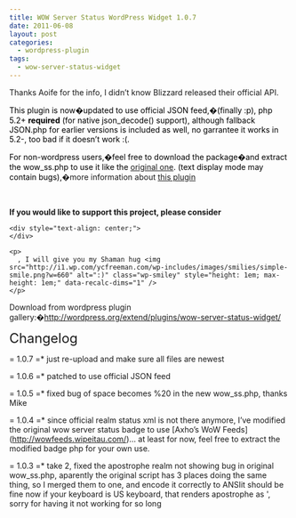 ```yaml
---
title: WOW Server Status WordPress Widget 1.0.7
date: 2011-06-08
layout: post
categories:
  - wordpress-plugin
tags:
  - wow-server-status-widget
---
```

Thanks Aoife for the info, I didn&#8217;t know Blizzard released their official API.

<span style="color: #000000;">This plugin is now�updated to use official JSON feed,�(finally :p), php 5.2+ <strong>required</strong> (for native json_decode() support), although fallback JSON.php for earlier versions is included as well, no garrantee it works in 5.2-, too bad if it doesn&#8217;t work :(.</span>

<span style="color: #000000;">For non-wordpress users,�feel free to download the package�and extract the wow_ss.php to use it like the <a href="http://53x11.com/blog/2005/04/21/WoW-Server-Status-41.10" target="_blank">original one</a>. (text display mode may contain bugs),</span>�more information about [this plugin](http://ycfreeman.com/wow-server-status-wordpress-widget-10/ "WOW Server Status WordPress Widget 1.0")

&nbsp;

<div>
  <div>
    <p>
      <strong>If you would like to support this project, please consider</strong>
    </p>

    <div style="text-align: center;">
    </div>

    <p>
      , I will give you my Shaman hug <img src="http://i1.wp.com/ycfreeman.com/wp-includes/images/smilies/simple-smile.png?w=660" alt=":)" class="wp-smiley" style="height: 1em; max-height: 1em;" data-recalc-dims="1" />
    </p>
  </div>
</div>

<div>
  <div>
    <div>
      <div>
        Download from wordpress plugin gallery:�<a href="http://wordpress.org/extend/plugins/wow-server-status-widget/">http://wordpress.org/extend/plugins/wow-server-status-widget/</a>
      </div>
    </div>
  </div>
</div>

<div>
  <div>
    <!--more-->
  </div>
</div>

<span style="font-size: x-large;">Changelog</span>

= 1.0.7 =* just re-upload and make sure all files are newest

= 1.0.6 =* patched to use official JSON feed

= 1.0.5 =* fixed bug of space becomes %20 in the new wow_ss.php, thanks Mike

= 1.0.4 =* since official realm status xml is not there anymore, I&#8217;ve modified the original wow server status badge to use \[Axho&#8217;s WoW Feeds\](http://wowfeeds.wipeitau.com/)&#8230; at least for now, feel free to extract the modified badge php for your own use.

= 1.0.3 =* take 2, fixed the apostrophe realm not showing bug in original wow_ss.php, aparently the original script has 3 places doing the same thing, so I merged them to one, and encode it correctly to ANSIit should be fine now if your keyboard is US keyboard, that renders apostrophe as &#039;, sorry for having it not working for so long
